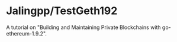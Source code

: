 # Jalingpp/TestGeth192
A tutorial on "Building and Maintaining Private Blockchains with go-ethereum-1.9.2".

